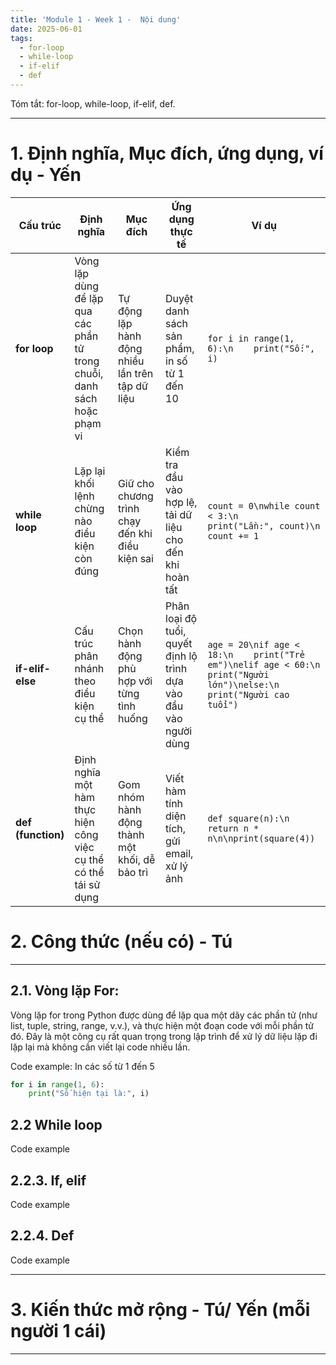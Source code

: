 ```yaml
---
title: 'Module 1 - Week 1 -  Nội dung'
date: 2025-06-01
tags:
  - for-loop
  - while-loop
  - if-elif
  - def
---
```


Tóm tắt: for-loop, while-loop, if-elif, def. 

---

# 1. Định nghĩa, Mục đích, ứng dụng, ví dụ - Yến
| Cấu trúc     | Định nghĩa                                                                 | Mục đích                                            | Ứng dụng thực tế                                                | Ví dụ |
|--------------|----------------------------------------------------------------------------|-----------------------------------------------------|------------------------------------------------------------------|-------|
| **for loop** | Vòng lặp dùng để lặp qua các phần tử trong chuỗi, danh sách hoặc phạm vi  | Tự động lặp hành động nhiều lần trên tập dữ liệu    | Duyệt danh sách sản phẩm, in số từ 1 đến 10                      | `for i in range(1, 6):\n    print("Số:", i)` |
| **while loop** | Lặp lại khối lệnh chừng nào điều kiện còn đúng                          | Giữ cho chương trình chạy đến khi điều kiện sai     | Kiểm tra đầu vào hợp lệ, tải dữ liệu cho đến khi hoàn tất       | `count = 0\nwhile count < 3:\n    print("Lần:", count)\n    count += 1` |
| **if-elif-else** | Cấu trúc phân nhánh theo điều kiện cụ thể                             | Chọn hành động phù hợp với từng tình huống          | Phân loại độ tuổi, quyết định lộ trình dựa vào đầu vào người dùng | `age = 20\nif age < 18:\n    print("Trẻ em")\nelif age < 60:\n    print("Người lớn")\nelse:\n    print("Người cao tuổi")` |
| **def (function)** | Định nghĩa một hàm thực hiện công việc cụ thể có thể tái sử dụng     | Gom nhóm hành động thành một khối, dễ bảo trì       | Viết hàm tính diện tích, gửi email, xử lý ảnh                    | `def square(n):\n    return n * n\n\nprint(square(4))` |


# 2. Công thức (nếu có) - Tú

---

## 2.1. Vòng lặp For:
Vòng lặp for trong Python được dùng để lặp qua một dãy các phần tử (như list, tuple, string, range, v.v.), và thực hiện một đoạn code với mỗi phần tử đó. Đây là một công cụ rất quan trọng trong lập trình để xử lý dữ liệu lặp đi lặp lại mà không cần viết lại code nhiều lần.

Code example: In các số từ 1 đến 5
```python
for i in range(1, 6):
    print("Số hiện tại là:", i)
```

## 2.2 While loop


Code example

## 2.2.3. If, elif

Code example

## 2.2.4. Def

Code example

---

# 3. Kiến thức mở rộng - Tú/ Yến (mỗi người 1 cái)

---
